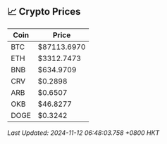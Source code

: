 ## 📈 Crypto Prices

| Coin | Price |
| ---- | ----- |
| BTC | $87113.6970 |
| ETH | $3312.7473 |
| BNB | $634.9709 |
| CRV | $0.2898 |
| ARB | $0.6507 |
| OKB | $46.8277 |
| DOGE | $0.3242 |

_Last Updated: 2024-11-12 06:48:03.758 +0800 HKT_